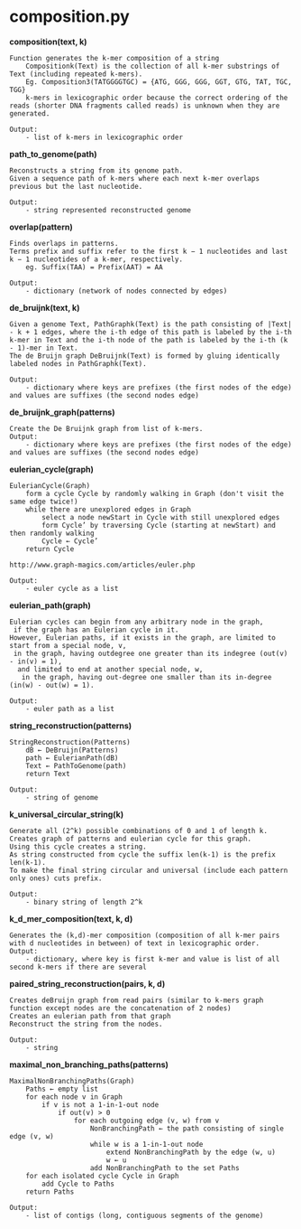 

# composition.py

**composition(text, k)**
    
    Function generates the k-mer composition of a string
        Compositionk(Text) is the collection of all k-mer substrings of Text (including repeated k-mers).
        Eg. Composition3(TATGGGGTGC) = {ATG, GGG, GGG, GGT, GTG, TAT, TGC, TGG}
        k-mers in lexicographic order because the correct ordering of the reads (shorter DNA fragments called reads) is unknown when they are generated.
      
    Output:
        - list of k-mers in lexicographic order


**path_to_genome(path)**
    
    Reconstructs a string from its genome path.
    Given a sequence path of k-mers where each next k-mer overlaps previous but the last nucleotide. 
    
    Output:
        - string represented reconstructed genome
        

**overlap(pattern)**

    Finds overlaps in patterns.
    Terms prefix and suffix refer to the first k − 1 nucleotides and last k − 1 nucleotides of a k-mer, respectively.
        eg. Suffix(TAA) = Prefix(AAT) = AA
    
    Output:
        - dictionary (network of nodes connected by edges)


**de_bruijnk(text, k)**

    Given a genome Text, PathGraphk(Text) is the path consisting of |Text| - k + 1 edges, where the i-th edge of this path is labeled by the i-th k-mer in Text and the i-th node of the path is labeled by the i-th (k - 1)-mer in Text.
    The de Bruijn graph DeBruijnk(Text) is formed by gluing identically labeled nodes in PathGraphk(Text).
    
    Output:
        - dictionary where keys are prefixes (the first nodes of the edge) and values are suffixes (the second nodes edge)


**de_bruijnk_graph(patterns)**

    Create the De Bruijnk graph from list of k-mers.
    Output:
        - dictionary where keys are prefixes (the first nodes of the edge) and values are suffixes (the second nodes edge)


**eulerian_cycle(graph)**
    
    EulerianCycle(Graph)
        form a cycle Cycle by randomly walking in Graph (don't visit the same edge twice!)
        while there are unexplored edges in Graph
            select a node newStart in Cycle with still unexplored edges
            form Cycle’ by traversing Cycle (starting at newStart) and then randomly walking 
            Cycle ← Cycle’
        return Cycle
        
    http://www.graph-magics.com/articles/euler.php
    
    Output:
        - euler cycle as a list
    
    
**eulerian_path(graph)**    


    Eulerian cycles can begin from any arbitrary node in the graph,
     if the graph has an Eulerian cycle in it.
    However, Eulerian paths, if it exists in the graph, are limited to start from a special node, v,
     in the graph, having outdegree one greater than its indegree (out(v) - in(v) = 1),
      and limited to end at another special node, w,
       in the graph, having out-degree one smaller than its in-degree (in(w) - out(w) = 1).
    
    Output:
        - euler path as a list
        

**string_reconstruction(patterns)**  

    StringReconstruction(Patterns)
        dB ← DeBruijn(Patterns)
        path ← EulerianPath(dB)
        Text﻿ ← PathToGenome(path)
        return Text
        
    Output:
        - string of genome
        
        
**k_universal_circular_string(k)**

    Generate all (2^k) possible combinations of 0 and 1 of length k.
    Creates graph of patterns and eulerian cycle for this graph.
    Using this cycle creates a string.
    As string constructed from cycle the suffix len(k-1) is the prefix len(k-1).
    To make the final string circular and universal (include each pattern only ones) cuts prefix.
    
    Output:
        - binary string of length 2^k
    
    
**k_d_mer_composition(text, k, d)**

    Generates the (k,d)-mer composition (composition of all k-mer pairs with d nucleotides in between) of text in lexicographic order.
    Output:
        - dictionary, where key is first k-mer and value is list of all second k-mers if there are several


**paired_string_reconstruction(pairs, k, d)**

    Creates deBruijn graph from read pairs (similar to k-mers graph function except nodes are the concatenation of 2 nodes)
    Creates an eulerian path from that graph
    Reconstruct the string from the nodes.
    
    Output:
        - string


**maximal_non_branching_paths(patterns)**

    MaximalNonBranchingPaths(Graph)
        Paths ← empty list
        for each node v in Graph
            if v is not a 1-in-1-out node
                if out(v) > 0
                    for each outgoing edge (v, w) from v
                        NonBranchingPath ← the path consisting of single edge (v, w)
                        while w is a 1-in-1-out node
                            extend NonBranchingPath by the edge (w, u) 
                            w ← u
                        add NonBranchingPath to the set Paths
        for each isolated cycle Cycle in Graph
            add Cycle to Paths
        return Paths
        
    Output:
        - list of contigs (long, contiguous segments of the genome)

